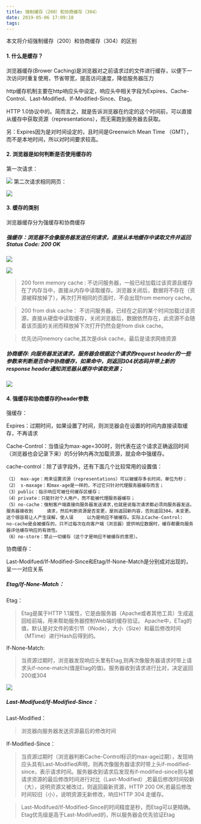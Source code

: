 ```yaml
---
title: 强制缓存（200）和协商缓存（304）
date: 2019-05-06 17:09:18
tags:
---
```

本文将介绍强制缓存（200）和协商缓存（304）的区别
#### 1. 什么是缓存？

浏览器缓存(Brower Caching)是浏览器对之前请求过的文件进行缓存，以便下一次访问时重复使用，节省带宽，提高访问速度，降低服务器压力

http缓存机制主要在http响应头中设定，响应头中相关字段为Expires、Cache-Control、Last-Modified、If-Modified-Since、Etag。

HTTP 1.0协议中的。简而言之，就是告诉浏览器在约定的这个时间前，可以直接从缓存中获取资源（representations），而无需跑到服务器去获取。

另：Expires因为是对时间设定的，且时间是Greenwich Mean Time （GMT），而不是本地时间，所以对时间要求较高。

#### 2. 浏览器是如何判断是否使用缓存的

第一次请求：

![](https://user-gold-cdn.xitu.io/2019/5/6/16a8bbc2df77f4f6?w=411&h=369&f=png&s=26885)
第二次请求相同网页：

![](https://user-gold-cdn.xitu.io/2019/5/6/16a8bbaefa56810f?w=554&h=528&f=png&s=103197)

#### 3. 缓存的类别
浏览器缓存分为强缓存和协商缓存

##### 强缓存：浏览器不会像服务器发送任何请求，直接从本地缓存中读取文件并返回Status Code: 200 OK

![](https://user-gold-cdn.xitu.io/2019/5/6/16a8bc0c7e54f6ec?w=317&h=112&f=png&s=9790)

![](https://user-gold-cdn.xitu.io/2019/5/6/16a8bdbc4b9c8720?w=280&h=96&f=png&s=7498)


> 200 form memory cache :
不访问服务器，一般已经加载过该资源且缓存在了内存当中，直接从内存中读取缓存。浏览器关闭后，数据将不存在（资源被释放掉了），再次打开相同的页面时，不会出现from memory cache。

> 200 from disk cache：
不访问服务器，已经在之前的某个时间加载过该资源，直接从硬盘中读取缓存，关闭浏览器后，数据依然存在，此资源不会随着该页面的关闭而释放掉下次打开仍然会是from disk cache。

> 优先访问memory cache,其次是disk cache，最后是请求网络资源

##### 协商缓存: 向服务器发送请求，服务器会根据这个请求的request header的一些参数来判断是否命中协商缓存，如果命中，则返回304状态码并带上新的response header通知浏览器从缓存中读取资源；

![](https://user-gold-cdn.xitu.io/2019/5/6/16a8bc3172e3a167?w=293&h=47&f=png&s=3340)
#### 4. 强缓存和协商缓存的header参数
强缓存：

Expires：过期时间，如果设置了时间，则浏览器会在设置的时间内直接读取缓存，不再请求

Cache-Control：当值设为max-age=300时，则代表在这个请求正确返回时间（浏览器也会记录下来）的5分钟内再次加载资源，就会命中强缓存。

cache-control：除了该字段外，还有下面几个比较常用的设置值：

    （1） max-age：用来设置资源（representations）可以被缓存多长时间，单位为秒；
    （2） s-maxage：和max-age是一样的，不过它只针对代理服务器缓存而言；
    （3）public：指示响应可被任何缓存区缓存；
    （4）private：只能针对个人用户，而不能被代理服务器缓存；
    （5）no-cache：强制客户端直接向服务器发送请求,也就是说每次请求都必须向服务器发送。服务器接收到     请求，然后判断资源是否变更，是则返回新内容，否则返回304，未变更。这个很容易让人产生误解，使人误     以为是响应不被缓存。实际上Cache-Control:     no-cache是会被缓存的，只不过每次在向客户端（浏览器）提供响应数据时，缓存都要向服务器评估缓存响应的有效性。
    （6）no-store：禁止一切缓存（这个才是响应不被缓存的意思）。

协商缓存：

Last-Modifued/If-Modified-Since和Etag/If-None-Match是分别成对出现的，呈一一对应关系

##### Etag/If-None-Match：
Etag：

> Etag是属于HTTP 1.1属性，它是由服务器（Apache或者其他工具）生成返回给前端，用来帮助服务器控制Web端的缓存验证。
Apache中，ETag的值，默认是对文件的索引节（INode），大小（Size）和最后修改时间（MTime）进行Hash后得到的。

If-None-Match: 
> 当资源过期时，浏览器发现响应头里有Etag,则再次像服务器请求时带上请求头if-none-match(值是Etag的值)。服务器收到请求进行比对，决定返回200或304


![](https://user-gold-cdn.xitu.io/2019/5/6/16a8c60fb0ef49f0?w=918&h=279&f=png&s=20766)

##### Last-Modifued/If-Modified-Since：
Last-Modified：
> 浏览器向服务器发送资源最后的修改时间

If-Modified-Since：
> 当资源过期时（浏览器判断Cache-Control标识的max-age过期），发现响应头具有Last-Modified声明，则再次像服务器请求时带上头if-modified-since，表示请求时间。服务器收到请求后发现有if-modified-since则与被请求资源的最后修改时间进行对比（Last-Modified）,若最后修改时间较新（大），说明资源又被改过，则返回最新资源，HTTP 200 OK;若最后修改时间较旧（小），说明资源无新修改，响应HTTP 304 走缓存。


> Last-Modifued/If-Modified-Since的时间精度是秒，而Etag可以更精确。
Etag优先级是高于Last-Modifued的，所以服务器会优先验证Etag